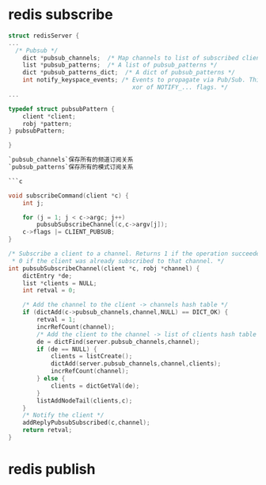 # redis subscribe 

```c
struct redisServer {
...
  /* Pubsub */
    dict *pubsub_channels;  /* Map channels to list of subscribed clients */
    list *pubsub_patterns;  /* A list of pubsub_patterns */
    dict *pubsub_patterns_dict;  /* A dict of pubsub_patterns */
    int notify_keyspace_events; /* Events to propagate via Pub/Sub. This is an
                                   xor of NOTIFY_... flags. */
...

typedef struct pubsubPattern {
    client *client;
    robj *pattern;
} pubsubPattern;

}

`pubsub_channels`保存所有的频道订阅关系
`pubsub_patterns`保存所有的模式订阅关系

```c

void subscribeCommand(client *c) {
    int j;

    for (j = 1; j < c->argc; j++)
        pubsubSubscribeChannel(c,c->argv[j]);
    c->flags |= CLIENT_PUBSUB;
}

/* Subscribe a client to a channel. Returns 1 if the operation succeeded, or
 * 0 if the client was already subscribed to that channel. */
int pubsubSubscribeChannel(client *c, robj *channel) {
    dictEntry *de;
    list *clients = NULL;
    int retval = 0;

    /* Add the channel to the client -> channels hash table */
    if (dictAdd(c->pubsub_channels,channel,NULL) == DICT_OK) {
        retval = 1;
        incrRefCount(channel);
        /* Add the client to the channel -> list of clients hash table */
        de = dictFind(server.pubsub_channels,channel);
        if (de == NULL) {
            clients = listCreate();
            dictAdd(server.pubsub_channels,channel,clients);
            incrRefCount(channel);
        } else {
            clients = dictGetVal(de);
        }
        listAddNodeTail(clients,c);
    }
    /* Notify the client */
    addReplyPubsubSubscribed(c,channel);
    return retval;
}
```
# redis publish
